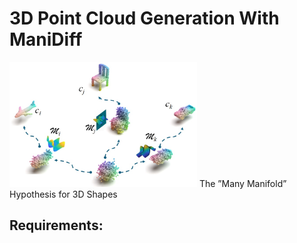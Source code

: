 # 3D Point Cloud Generation With ManiDiff
<img src="manidiff/fig1.png" alt="Image text" width="300" height="200"/>
The ”Many Manifold” Hypothesis for 3D Shapes

## Requirements:
